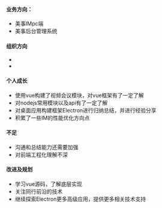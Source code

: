 #### 业务方向：
* 美事IMpc端
* 美事后台管理系统

#### 组织方向
*
* 

#### 个人成长
* 使用vue构建了视频会议模块，对vue框架有了一定了解
* 对nodejs常用模块以及api有了一定了解
* 对桌面应用构建框架Electron进行归纳总结，并进行经验分享
* 积累了一些IM的性能优化方向点

#### 不足
* 沟通和总结能力还需要加强
* 对前端工程化理解不深

#### 改进及规划
* 学习vue源码，了解底层实现
* 关注同行前沿的技术
* 继续探索Electron更多高级应用，提供更多相关技术支持

